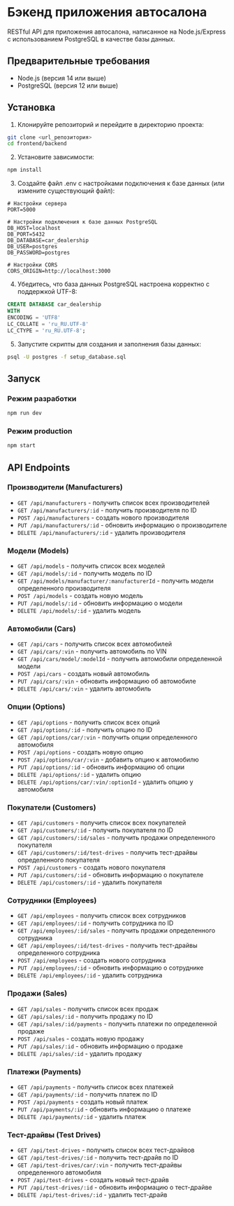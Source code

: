 # Бэкенд приложения автосалона

RESTful API для приложения автосалона, написанное на Node.js/Express с использованием PostgreSQL в качестве базы данных.

## Предварительные требования

- Node.js (версия 14 или выше)
- PostgreSQL (версия 12 или выше)

## Установка

1. Клонируйте репозиторий и перейдите в директорию проекта:

```bash
git clone <url_репозитория>
cd frontend/backend
```

2. Установите зависимости:

```bash
npm install
```

3. Создайте файл .env с настройками подключения к базе данных (или измените существующий файл):

```
# Настройки сервера
PORT=5000

# Настройки подключения к базе данных PostgreSQL
DB_HOST=localhost
DB_PORT=5432
DB_DATABASE=car_dealership
DB_USER=postgres
DB_PASSWORD=postgres

# Настройки CORS
CORS_ORIGIN=http://localhost:3000
```

4. Убедитесь, что база данных PostgreSQL настроена корректно с поддержкой UTF-8:

```sql
CREATE DATABASE car_dealership
WITH 
ENCODING = 'UTF8'
LC_COLLATE = 'ru_RU.UTF-8'
LC_CTYPE = 'ru_RU.UTF-8';
```

5. Запустите скрипты для создания и заполнения базы данных:

```bash
psql -U postgres -f setup_database.sql
```

## Запуск

### Режим разработки

```bash
npm run dev
```

### Режим production

```bash
npm start
```

## API Endpoints

### Производители (Manufacturers)
- `GET /api/manufacturers` - получить список всех производителей
- `GET /api/manufacturers/:id` - получить производителя по ID
- `POST /api/manufacturers` - создать нового производителя
- `PUT /api/manufacturers/:id` - обновить информацию о производителе
- `DELETE /api/manufacturers/:id` - удалить производителя

### Модели (Models)
- `GET /api/models` - получить список всех моделей
- `GET /api/models/:id` - получить модель по ID
- `GET /api/models/manufacturer/:manufacturerId` - получить модели определенного производителя
- `POST /api/models` - создать новую модель
- `PUT /api/models/:id` - обновить информацию о модели
- `DELETE /api/models/:id` - удалить модель

### Автомобили (Cars)
- `GET /api/cars` - получить список всех автомобилей
- `GET /api/cars/:vin` - получить автомобиль по VIN
- `GET /api/cars/model/:modelId` - получить автомобили определенной модели
- `POST /api/cars` - создать новый автомобиль
- `PUT /api/cars/:vin` - обновить информацию об автомобиле
- `DELETE /api/cars/:vin` - удалить автомобиль

### Опции (Options)
- `GET /api/options` - получить список всех опций
- `GET /api/options/:id` - получить опцию по ID
- `GET /api/options/car/:vin` - получить опции определенного автомобиля
- `POST /api/options` - создать новую опцию
- `POST /api/options/car/:vin` - добавить опцию к автомобилю
- `PUT /api/options/:id` - обновить информацию об опции
- `DELETE /api/options/:id` - удалить опцию
- `DELETE /api/options/car/:vin/:optionId` - удалить опцию у автомобиля

### Покупатели (Customers)
- `GET /api/customers` - получить список всех покупателей
- `GET /api/customers/:id` - получить покупателя по ID
- `GET /api/customers/:id/sales` - получить продажи определенного покупателя
- `GET /api/customers/:id/test-drives` - получить тест-драйвы определенного покупателя
- `POST /api/customers` - создать нового покупателя
- `PUT /api/customers/:id` - обновить информацию о покупателе
- `DELETE /api/customers/:id` - удалить покупателя

### Сотрудники (Employees)
- `GET /api/employees` - получить список всех сотрудников
- `GET /api/employees/:id` - получить сотрудника по ID
- `GET /api/employees/:id/sales` - получить продажи определенного сотрудника
- `GET /api/employees/:id/test-drives` - получить тест-драйвы определенного сотрудника
- `POST /api/employees` - создать нового сотрудника
- `PUT /api/employees/:id` - обновить информацию о сотруднике
- `DELETE /api/employees/:id` - удалить сотрудника

### Продажи (Sales)
- `GET /api/sales` - получить список всех продаж
- `GET /api/sales/:id` - получить продажу по ID
- `GET /api/sales/:id/payments` - получить платежи по определенной продаже
- `POST /api/sales` - создать новую продажу
- `PUT /api/sales/:id` - обновить информацию о продаже
- `DELETE /api/sales/:id` - удалить продажу

### Платежи (Payments)
- `GET /api/payments` - получить список всех платежей
- `GET /api/payments/:id` - получить платеж по ID
- `POST /api/payments` - создать новый платеж
- `PUT /api/payments/:id` - обновить информацию о платеже
- `DELETE /api/payments/:id` - удалить платеж

### Тест-драйвы (Test Drives)
- `GET /api/test-drives` - получить список всех тест-драйвов
- `GET /api/test-drives/:id` - получить тест-драйв по ID
- `GET /api/test-drives/car/:vin` - получить тест-драйвы определенного автомобиля
- `POST /api/test-drives` - создать новый тест-драйв
- `PUT /api/test-drives/:id` - обновить информацию о тест-драйве
- `DELETE /api/test-drives/:id` - удалить тест-драйв 